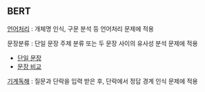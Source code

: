 ## BERT

[언어처리](https://colab.research.google.com/drive/14rYdqGAXJhwVzslXT4XIwNFBwkmBWdVV) : 개체명 인식, 구문 분석 등 언어처리 문제에 적용

문장분류 : 단일 문장 주제 분류 또는 두 문장 사이의 유사성 분석 문제에 적용
- [단일 문장](https://github.com/deepseasw/bert-naver-movie-review)
- [문장 비교](https://www.tensorflow.org/official_models/fine_tuning_bert)

[기계독해](https://towardsdatascience.com/bert-nlp-how-to-build-a-question-answering-bot-98b1d1594d7b) : 질문과 단락을 입력 받은 후, 단락에서 정답 경계 인식 문제에 적용
